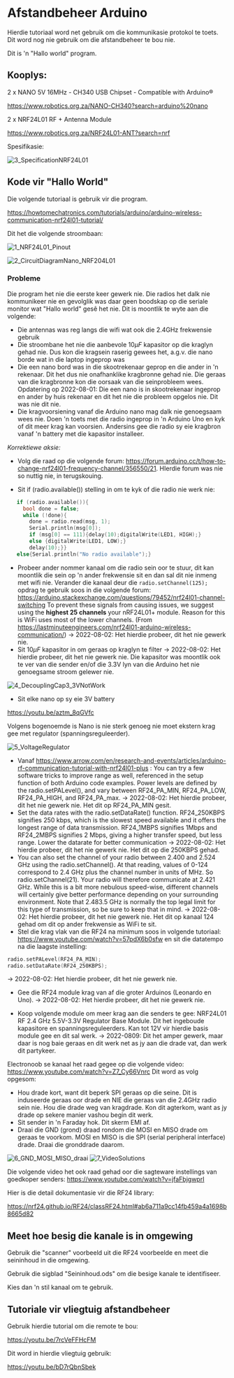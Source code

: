 # Afstandbeheer Arduino

Hierdie tutoriaal word net gebruik om die kommunikasie protokol te toets.  Dit word nog nie gebruik om die afstandbeheer te bou nie.

Dit is 'n "Hallo world" program.



## Kooplys:

2 x NANO 5V 16MHz - CH340 USB Chipset - Compatible with Arduino®

https://www.robotics.org.za/NANO-CH340?search=arduino%20nano

2 x NRF24L01 RF + Antenna  Module

https://www.robotics.org.za/NRF24L01-ANT?search=nrf

Spesifikasie:

![3_SpecificationNRF24L01](Prente/3_SpecificationNRF24L01.PNG)




## Kode vir "Hallo World"

Die volgende tutoriaal is gebruik vir die program.

https://howtomechatronics.com/tutorials/arduino/arduino-wireless-communication-nrf24l01-tutorial/

Dit het die volgende stroombaan:

![1_NRF24L01_Pinout](Prente/1_NRF24L01_Pinout.PNG)

![2_CircuitDiagramNano_NRF204L01](Prente/2_CircuitDiagramNano_NRF24L01.PNG)





### Probleme

Die program het nie die eerste keer gewerk nie.  Die radios het dalk nie kommunikeer nie en gevolglik was daar geen boodskap op die seriale monitor wat "Hallo world" gesê het nie.  Dit is moontlik te wyte aan die volgende:

- Die antennas was reg langs die wifi wat ook die 2.4GHz frekwensie gebruik
- Die stroombane het nie die aanbevole 10$\mu F$ kapasitor op die kraglyn gehad nie.  Dus kon die kragsein raserig gewees het, a.g.v. die nano borde wat in die laptop ingeprop was
- Die een nano bord was in die skootrekenaar geprop en die ander in 'n rekenaar.  Dit het dus nie onafhanklike kragbronne gehad nie.  Die geraas van die kragbronne kon die oorsaak van die seinprobleem wees. Opdatering op 2022-08-01:  Die een nano is in skootrekenaar ingeprop en ander by huis rekenaar en dit het nie die probleem opgelos nie.  Dit was nie dit nie.
- Die kragvoorsiening vanaf die Arduino nano mag dalk nie genoegsaam wees nie.  Doen 'n toets met die radio ingeprop in 'n Arduino Uno en kyk of dit meer krag kan voorsien.  Andersins gee die radio sy eie kragbron vanaf 'n battery met die kapasitor installeer.

*Korrektiewe aksie:*

- Volg die raad op die volgende forum:  https://forum.arduino.cc/t/how-to-change-nrf24l01-frequency-channel/356550/21.  HIerdie forum was nie so nuttig nie, in terugskouing.

- Sit if (radio.available()) stelling in om te kyk of die radio nie werk nie:

``` C++
   if (radio.available()){
     bool done = false;    
     while (!done){
       done = radio.read(msg, 1);      
       Serial.println(msg[0]);
       if (msg[0] == 111){delay(10);digitalWrite(LED1, HIGH);}
       else {digitalWrite(LED1, LOW);}
       delay(10);}}
   else{Serial.println("No radio available");}
```

-   Probeer ander nommer kanaal om die radio sein oor te stuur, dit kan moontlik die sein op 'n ander frekwensie sit en dan sal dit nie inmeng met wifi nie.  Verander die kanaal deur die ```radio.setChannel(125);``` opdrag te gebruik soos in die volgende forum:  https://arduino.stackexchange.com/questions/79452/nrf24l01-channel-switching To prevent these signals from causing issues, we suggest using the **highest 25 channels** your nRF24L01+ module. Reason for this is WiFi uses most of the lower channels. (From https://lastminuteengineers.com/nrf24l01-arduino-wireless-communication/) -> 2022-08-02:  Het hierdie probeer, dit het nie gewerk nie.
-   Sit 10$\mu F$ kapasitor in om geraas op kraglyn te filter  -> 2022-08-02:  Het hierdie probeer, dit het nie gewerk nie.  Die kapasitor was moontlik ook te ver van die sender en/of die 3.3V lyn van die Arduino het nie genoegsame stroom gelewer nie.

![4_DecouplingCap3_3VNotWork](Prente\4_DecouplingCap3_3VNotWork.jpg)

-   Sit elke nano op sy eie 3V battery

https://youtu.be/aztm_8qGVfc 

Volgens bogenoemde is Nano is nie sterk genoeg nie moet ekstern krag gee met regulator (spanningsreguleerder).

![5_VoltageRegulator](Prente\5_VoltageRegulator.PNG)

-   Vanaf https://www.arrow.com/en/research-and-events/articles/arduino-rf-communication-tutorial-with-nrf24l01-plus :  You can try a few software tricks to improve range as well,  referenced in the setup function of both Arduino code examples. Power  levels are defined by the radio.setPALevel(), and vary between  RF24_PA_MIN, RF24_PA_LOW, RF24_PA_HIGH, and RF24_PA_max.    -> 2022-08-02:  Het hierdie probeer, dit het nie gewerk nie.  Het dit op RF24_PA_MIN gesit.
-   Set the data rates with the radio.setDataRate() function.  RF24_250KBPS signifies 250 kbps, which is the slowest speed available  and it offers the longest range of data transmission. RF24_1MBPS  signifies 1Mbps and RF24_2MBPS signifies 2 Mbps, giving a higher  transfer speed, but less range.  Lower the datarate for better communication   -> 2022-08-02:  Het hierdie probeer, dit het nie gewerk nie.  Het dit op die 250KBPS gehad.
-   You can also set the channel of your radio between 2.400 and 2.524 GHz using the radio.setChannel(). At that reading, values of  0-124 correspond to 2.4 GHz plus the channel number in units of MHz. So  radio.setChannel(21). Your radio will therefore communicate at 2.421  GHz. While this is a bit more nebulous speed-wise, different channels  will certainly give better performance depending on your surrounding  environment. Note that 2.483.5 GHz is normally the top legal limit for  this type of transmission, so be sure to keep that in mind.   -> 2022-08-02:  Het hierdie probeer, dit het nie gewerk nie.  Het dit op kanaal 124 gehad om dit op ander frekwensie as WiFi te sit.
-   Stel die krag vlak van die RF24 na minimum soos in volgende tutoriaal:  https://www.youtube.com/watch?v=57pdX6b0sfw en sit die datatempo na die laagste instelling:
``` C++
radio.setPALevel(RF24_PA_MIN);
radio.setDataRate(RF24_250KBPS);
```
  -> 2022-08-02:  Het hierdie probeer, dit het nie gewerk nie.  

-   Gee die RF24 module krag van af die groter Arduinos (Leonardo en Uno).   -> 2022-08-02:  Het hierdie probeer, dit het nie gewerk nie.  

- Koop volgende module om meer krag aan die senders te gee:  NRF24L01 RF 2.4 GHz 5.5V-3.3V Regulator Base Module.  Dit het ingeboude kapasitore en spanningsreguleerders.  Kan tot 12V vir hierdie basis module gee en dit sal werk.  -> 2022-0809:  Dit het amper gewerk, maar daar is nog baie geraas en dit werk net as jy aan die drade vat, dan werk dit partykeer.


Electronoob se kanaal het raad gegee op die volgende video:
https://www.youtube.com/watch?v=Z7_Cy66Vnrc
Dit word as volg opgesom:
- Hou drade kort, want dit beperk SPI geraas op die seine.  Dit is induseerde geraas oor drade en NIE die geraas van die 2.4GHz radio sein nie.  Hou die drade weg van kragdrade.   Kon dit agterkom, want as jy drade op sekere manier vashou begin dit werk.
- Sit sender in 'n Faraday hok.  Dit skerm EMI af.
- Draai die GND (grond) draad rondom die MOSI en MISO drade om geraas te voorkom.  MOSI en MISO is die SPI (serial peripheral interface) drade.  Draai die gronddrade daarom.

![6_GND_MOSI_MISO_draai](Prente\6_GND_MOSI_MISO_draai.JPG)
![7_VideoSolutions](Prente\7_VideoSolutions.JPG)

Die volgende video het ook raad gehad oor die sagteware instellings van goedkoper senders:
https://www.youtube.com/watch?v=jfaFbjgwprI


Hier is die detail dokumentasie vir die RF24 library:

https://nrf24.github.io/RF24/classRF24.html#ab6a711a9cc14fb459a4a1698b8665d82



## Meet hoe besig die kanale is in omgewing

Gebruik die "scanner" voorbeeld uit die RF24 voorbeelde en meet die seininhoud in die omgewing.

Gebruik die sigblad "Seininhoud.ods" om die besige kanale te identifiseer.

Kies dan 'n stil kanaal om te gebruik.



## Tutoriale vir vliegtuig afstandbeheer

Gebruik hierdie tutorial om die remote te bou:

https://youtu.be/7rcVeFFHcFM

Dit word in hierdie vliegtuig gebruik:

https://youtu.be/bD7rQbnSbek

